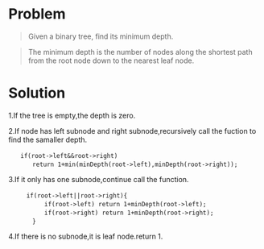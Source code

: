 # Problem    

> Given a binary tree, find its minimum depth.  

> The minimum depth is the number of nodes along the shortest path from the root node down to the nearest leaf node.  

# Solution  

1.If the tree is empty,the depth is zero.  

2.If node has left subnode and right subnode,recursively call the fuction to find the samaller depth.  

```
　　if(root->left&&root->right)  
　　　　return 1+min(minDepth(root->left),minDepth(root->right));
```

3.If it only has one subnode,continue call the function.  
```
　　　if(root->left||root->right){  
　　　　　　if(root->left) return 1+minDepth(root->left);  
　　　　　　if(root->right) return 1+minDepth(root->right);  
　　　　}  
```

4.If there is no subnode,it is leaf node.return 1.

